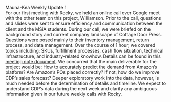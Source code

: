 Mauna-Kea Weekly Update 1	
For our first meeting with Rocky, we held an online call over Google meet with the other team on this project, Williamson. Prior to the call, questions and slides were sent to ensure efficiency and communication between the client and the MSiA students.
During our call, we were briefed on the background story and current company landscape of Cottage Door Press.  Questions were posed mainly to their inventory management, return process, and data management. Over the course of 1 hour, we covered topics including: SKUs, fulfillment processes, cash flow situation, technical infrastructure, and industry-related knowhow. Details can be found in this [meeting note document](https://docs.google.com/document/d/1H6MhtAcCnkmM40jbwApJZmIVJ-jup5xcCIp69ofL82Y).
We concurred that the main deliverable for the project would be: How to accurately predict the demand from Amazon’s platform? Are Amazon’s POs placed correctly? If not, how do we improve CDP’s sales forecast? Deeper exploratory work into the data, however, is much needed before the determination of details and timeline. We expect to understand CDP’s data during the next week and clarify any ambiguous information given in our future weekly calls with Rocky.
